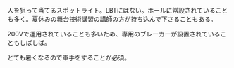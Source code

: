 人を狙って当てるスポットライト。LBTにはない。ホールに常設されていることも多く。夏休みの舞台技術講習の講師の方が持ち込んで下さることもある。

200Vで運用されていることも多いため、専用のブレーカーが設置されていることもしばしば。

とても暑くなるので軍手をすることが必須。

